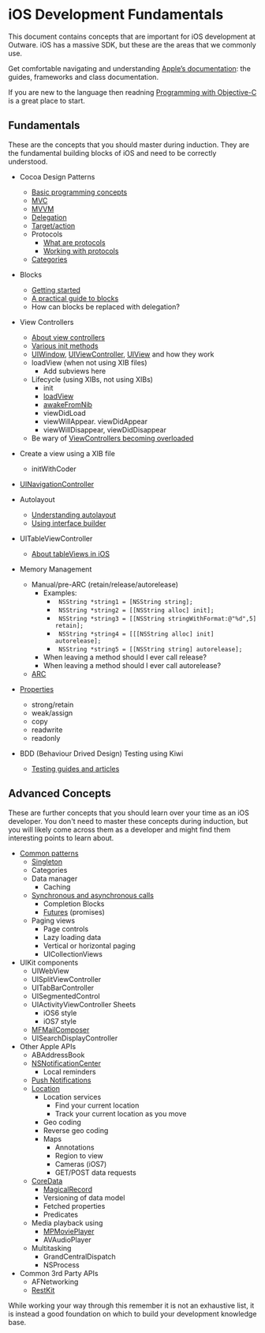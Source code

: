 # iOS Development Fundamentals

This document contains concepts that are important for iOS development at Outware. iOS has a massive SDK, but these are the areas that we commonly use.

Get comfortable navigating and understanding [Apple’s documentation](https://developer.apple.com/library/ios/navigation/): the guides, frameworks and class documentation.

If you are new to the language then readning [Programming with Objective-C](https://developer.apple.com/library/ios/documentation/Cocoa/Conceptual/ProgrammingWithObjectiveC/Introduction/Introduction.html#//apple_ref/doc/uid/TP40011210-CH1-SW1) is a great place to start.

## Fundamentals

These are the concepts that you should master during induction. They are the fundamental building blocks of iOS and need to be correctly understood.

* Cocoa Design Patterns
  * [Basic programming concepts](https://developer.apple.com/library/content/documentation/General/Conceptual/CocoaEncyclopedia/Introduction/Introduction.html#//apple_ref/doc/uid/TP40010810-CH1-SW1)
  * [MVC](https://developer.apple.com/library/content/documentation/General/Conceptual/DevPedia-CocoaCore/MVC.html)
  * [MVVM](https://www.objc.io/issues/13-architecture/mvvm/)
  * [Delegation](https://developer.apple.com/library/content/documentation/General/Conceptual/DevPedia-CocoaCore/Delegation.html)
  * [Target/action](https://developer.apple.com/library/content/documentation/General/Conceptual/Devpedia-CocoaApp/TargetAction.html)
  * Protocols
    * [What are protocols](https://developer.apple.com/library/content/documentation/General/Conceptual/DevPedia-CocoaCore/Protocol.html)
    * [Working with protocols](https://developer.apple.com/library/content/documentation/Cocoa/Conceptual/ProgrammingWithObjectiveC/WorkingwithProtocols/WorkingwithProtocols.html)
  * [Categories](https://developer.apple.com/library/content/documentation/General/Conceptual/DevPedia-CocoaCore/Category.html)

* Blocks
  * [Getting started](https://developer.apple.com/library/ios/documentation/Cocoa/Conceptual/Blocks/Articles/bxGettingStarted.html)
  * [A practical guide to blocks](https://developer.apple.com/library/ios/featuredarticles/Short_Practical_Guide_Blocks/index.html#//apple_ref/doc/uid/TP40009758)
  * How can blocks be replaced with delegation?

* View Controllers
  * [About view controllers](https://developer.apple.com/library/ios/documentation/WindowsViews/Conceptual/ViewControllerCatalog/Introduction.html#//apple_ref/doc/uid/TP400)
  * [Various init methods](https://developer.apple.com/library/content/documentation/General/Conceptual/CocoaEncyclopedia/Initialization/Initialization.html)
  * [UIWindow](https://developer.apple.com/documentation/uikit/uiwindow), [UIViewController](https://developer.apple.com/documentation/uikit/uiviewcontroller), [UIView](https://developer.apple.com/documentation/uikit/uiview) and how they work
  * loadView (when not using XIB files)
    * Add subviews here
  * Lifecycle (using XIBs, not using XIBs)
    * init
    * [loadView](https://developer.apple.com/documentation/uikit/uiviewcontroller/1621454-loadview)
    * [awakeFromNib](https://developer.apple.com/documentation/objectivec/nsobject/1402907-awakefromnib)
    * viewDidLoad
    * viewWillAppear. viewDidAppear
    * viewWillDisappear, viewDidDisappear
  * Be wary of [ViewControllers becoming overloaded](http://www.objc.io/issue-1/)

* Create a view using a XIB file
  * initWithCoder
* [UINavigationController](https://developer.apple.com/documentation/uikit/uinavigationcontroller)
* Autolayout
  * [Understanding autolayout](https://developer.apple.com/library/content/documentation/UserExperience/Conceptual/AutolayoutPG/index.html)
  * [Using interface builder](https://developer.apple.com/xcode/interface-builder/)
* UITableViewController
  * [About tableViews in iOS](https://developer.apple.com/library/content/documentation/UserExperience/Conceptual/TableView_iPhone/AboutTableViewsiPhone/AboutTableViewsiPhone.html)
* Memory Management
  * Manual/pre-ARC (retain/release/autorelease)
    * Examples:
      * ` NSString *string1 = [NSString string];`
      * ` NSString *string2 = [[NSString alloc] init];`
      * ` NSString *string3 = [[NSString stringWithFormat:@"%d",5] retain];`
      * ` NSString *string4 = [[[NSString alloc] init] autorelease];`
      * ` NSString *string5 = [[NSString string] autorelease];`
    * When leaving a method should I ever call release?
    * When leaving a method should I ever call autorelease?
  * [ARC](https://developer.apple.com/library/content/documentation/Swift/Conceptual/Swift_Programming_Language/AutomaticReferenceCounting.html)
* [Properties](https://developer.apple.com/library/content/documentation/General/Conceptual/DevPedia-CocoaCore/DeclaredProperty.html)
  * strong/retain
  * weak/assign
  * copy
  * readwrite
  * readonly
* BDD (Behaviour Drived Design) Testing using Kiwi
  * [Testing guides and articles](https://www.objc.io/issues/15-testing/)


## Advanced Concepts

These are further concepts that you should learn over your time as an iOS developer. You don't need to master these concepts during induction, but you will likely come across them as a developer and might find them interesting points to learn about.

* [Common patterns](https://www.raywenderlich.com/160651/design-patterns-ios-using-swift-part-12)
  * [Singleton](https://developer.apple.com/library/content/documentation/General/Conceptual/DevPedia-CocoaCore/Singleton.html)
  * Categories
  * Data manager
    * Caching
  * [Synchronous and asynchronous calls](https://medium.com/ios-os-x-development/managing-async-code-in-swift-d7be44cae89f)
    * Completion Blocks
    * [Futures](https://medium.com/@johnsundell/under-the-hood-of-futures-promises-in-swift-69bd6e7ab972) (promises)
  * Paging views
    * Page controls
    * Lazy loading data
    * Vertical or horizontal paging
    * UICollectionViews
* UIKit components
  * UIWebView
  * UISplitViewController
  * UITabBarController
  * UISegmentedControl
  * UIActivityViewController Sheets
    * iOS6 style
    * iOS7 style
  * [MFMailComposer](https://developer.apple.com/documentation/messageui/mfmailcomposeviewcontroller)
  * UISearchDisplayController
* Other Apple APIs
  * ABAddressBook
  * [NSNotificationCenter](https://developer.apple.com/library/content/documentation/Cocoa/Conceptual/Notifications/Articles/NotificationCenters.html)
    * Local reminders
  * [Push Notifications](https://developer.apple.com/library/content/documentation/NetworkingInternet/Conceptual/RemoteNotificationsPG/APNSOverview.html)
  * [Location](https://developer.apple.com/library/content/documentation/UserExperience/Conceptual/LocationAwarenessPG/Introduction/Introduction.html)
    * Location services
      * Find your current location
      * Track your current location as you move
    * Geo coding
    * Reverse geo coding
    * Maps
      * Annotations
      * Region to view
      * Cameras (iOS7)
      * GET/POST data requests
  * [CoreData](https://developer.apple.com/library/content/documentation/Cocoa/Conceptual/CoreData/index.html)
    * [MagicalRecord](https://github.com/magicalpanda/MagicalRecord)
    * Versioning of data model
    * Fetched properties
    * Predicates
  * Media playback using
    * [MPMoviePlayer](https://developer.apple.com/documentation/mediaplayer/mpmovieplayercontroller)
    * AVAudioPlayer
  * Multitasking
    * GrandCentralDispatch
    * NSProcess
* Common 3rd Party APIs
  * AFNetworking
  * [RestKit](https://github.com/RestKit/RestKit/wiki)

While working your way through this remember it is not an exhaustive list, it is instead a good foundation on which to build your development knowledge base.
